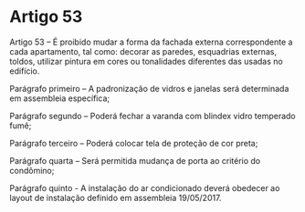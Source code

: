 # Artigo 53

Artigo 53 – É proibido mudar a forma da fachada externa correspondente a cada
apartamento, tal como: decorar as paredes, esquadrias externas, toldos, utilizar
pintura em cores ou tonalidades diferentes das usadas no edifício.

Parágrafo primeiro – A padronização de vidros e janelas será determinada em
assembleia específica;

Parágrafo segundo – Poderá fechar a varanda com blindex vidro temperado
fumê;

Parágrafo terceiro – Poderá colocar tela de proteção de cor preta;

Parágrafo quarta – Será permitida mudança de porta ao critério do condômino;

Parágrafo quinto - A instalação do ar condicionado deverá obedecer ao layout de instalação definido em assembleia 19/05/2017.
